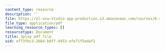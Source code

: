 ```yaml
---
content_type: resource
description: ''
file: https://ol-ocw-studio-app-production.s3.amazonaws.com/courses/6-451-principles-of-digital-communication-ii-spring-2005/ef73fbc32664b8ff4453efe71f5edaf1_vXB3QmTg8YQ.pdf
file_type: application/pdf
learning_resource_types: []
resourcetype: Document
title: 3play pdf file
uid: ef73fbc3-2664-b8ff-4453-efe71f5edaf1
---
```

